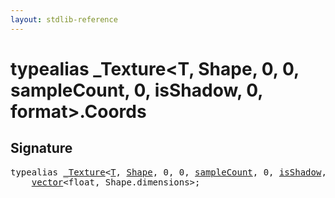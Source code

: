 ```yaml
---
layout: stdlib-reference
---
```


# typealias \_Texture\<T, Shape, 0, 0, sampleCount, 0, isShadow, 0, format\>\.Coords

## Signature

<pre>
<span class='code_keyword'>typealias</span> <a href="/stdlib-reference/types/Texture/index" class="code_type">_Texture</a>&lt;<a href="/stdlib-reference/types/Texture/index#typeparam-T" class="code_type">T</a>, <a href="/stdlib-reference/types/Texture/index#typeparam-Shape" class="code_type">Shape</a>, 0, 0, <a href="/stdlib-reference/types/Texture/index#decl-sampleCount" class="code_var">sampleCount</a>, 0, <a href="/stdlib-reference/types/Texture/index#decl-isShadow" class="code_var">isShadow</a>, 0, <a href="/stdlib-reference/types/Texture/index#decl-format" class="code_var">format</a>&gt;.<a href="/stdlib-reference/types/Texture/Coords" class="code_type">Coords</a> = 
    <a href="/stdlib-reference/types/vector/index" class="code_type">vector</a>&lt;<span class="code_keyword">float</span>, Shape.dimensions&gt;;
</pre>

